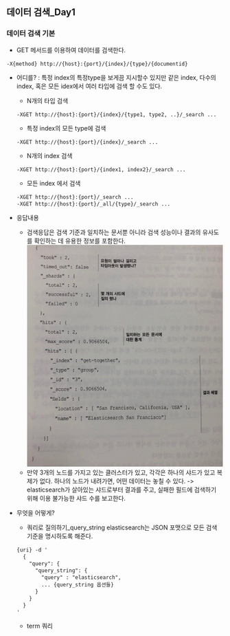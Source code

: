 ## 데이터 검색_Day1

### 데이터 검색 기본
 - GET 메서드를 이용하여 데이터를 검색한다.
 ~~~
 -X{method} http://{host}:{port}/{index}/{type}/{documentid}
 ~~~
 - 어디를? : 특정 index의 특정type을 보게끔 지시할수 있지만 같은 index, 다수의 index, 혹은 모든 idex에서 여러 타입에 검색 할 수도 있다.
    - N개의 타입 검색
    ~~~
    -XGET http://{host}:{port}/{index}/{type1, type2, ..}/_search ...
    ~~~
    - 특정 index의 모든 type에 검색
    ~~~
    -XGET http://{host}:{port}/{index}/_search ...
    ~~~
    - N개의 index 검색
    ~~~
    -XGET http://{host}:{port}/{index1, index2}/_search ...
    ~~~
    - 모든 index 에서 검색
    ~~~
    -XGET http://{host}:{port}/_search ...
    -XGET http://{host}:{port}/_all/{type}/_search ...
    ~~~

 - 응답내용
    - 검색응답은 검색 기준과 일치하는 문서뿐 아니라 검색 성능이나 결과의 유사도를 확인하는 데 유용한 정보를 포함한다.
    ![응답내용](../../img/데이터검색/데이터검색_0.jpg)
    - 만약 3개의 노드를 가지고 있는 클러스터가 있고, 각각은 하나의 샤드가 있고 복제가 없다. 하나의 노드가 내려가면, 어떤 데이터는 놓칠 수 있다.
    -> elasticsearch가 살아있는 샤드로부터 결과를 주고, 실패한 필드에 검색하기 위해 이용 불가능한 샤드 수를 보고한다.

 - 무엇을 어떻게?
    - 쿼리로 질의하기_query_string
    elasticsearch는 JSON 포맷으로 모든 검색 기준을 명시하도록 해준다.
    ~~~
    {uri} -d '
      {
        "query": {
          "query_string": {
            "query" : "elasticsearch",
            ... {query_string 옵션들}
          }
        }
      }
    '
    ~~~
    - term 쿼리
